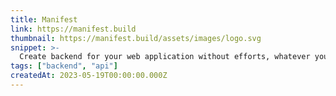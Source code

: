 ```yaml
---
title: Manifest
link: https://manifest.build
thumbnail: https://manifest.build/assets/images/logo.svg
snippet: >-
  Create backend for your web application without efforts, whatever your level of development experience.
tags: ["backend", "api"]
createdAt: 2023-05-19T00:00:00.000Z
---
```


